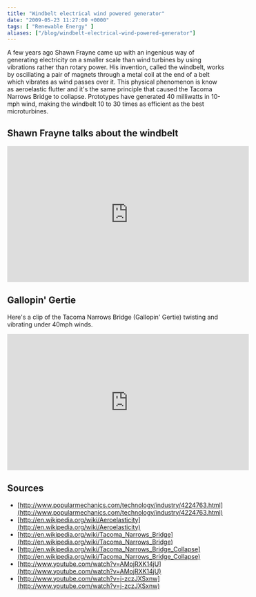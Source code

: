 ```yaml
---
title: "Windbelt electrical wind powered generator"
date: "2009-05-23 11:27:00 +0000"
tags: [ "Renewable Energy" ]
aliases: ["/blog/windbelt-electrical-wind-powered-generator"]
---
```

A few years ago Shawn Frayne came up with an ingenious way of generating electricity on a smaller scale than wind turbines by using vibrations rather than rotary power. His invention, called the windbelt, works by oscillating a pair of magnets through a metal coil at the end of a belt which vibrates as wind passes over it. This physical phenomenon is know as aeroelastic flutter and it's the same principle that caused the Tacoma Narrows Bridge to collapse. Prototypes have generated 40 milliwatts in 10-mph wind, making the windbelt 10 to 30 times as efficient as the best microturbines.

<!--more-->

## Shawn Frayne talks about the windbelt

<iframe width="560" height="315" src="https://www.youtube.com/embed/AMojRXK14jU" frameborder="0" allowfullscreen></iframe>

## Gallopin' Gertie

Here's a clip of the Tacoma Narrows Bridge (Gallopin' Gertie) twisting and vibrating under 40mph winds.

<iframe width="560" height="315" src="https://www.youtube.com/embed/j-zczJXSxnw" frameborder="0" allowfullscreen></iframe>

## Sources

* [http://www.popularmechanics.com/technology/industry/4224763.html](http://www.popularmechanics.com/technology/industry/4224763.html)
* [http://en.wikipedia.org/wiki/Aeroelasticity](http://en.wikipedia.org/wiki/Aeroelasticity)
* [http://en.wikipedia.org/wiki/Tacoma_Narrows_Bridge](http://en.wikipedia.org/wiki/Tacoma_Narrows_Bridge)
* [http://en.wikipedia.org/wiki/Tacoma_Narrows_Bridge_Collapse](http://en.wikipedia.org/wiki/Tacoma_Narrows_Bridge_Collapse)
* [http://www.youtube.com/watch?v=AMojRXK14jU](http://www.youtube.com/watch?v=AMojRXK14jU)
* [http://www.youtube.com/watch?v=j-zczJXSxnw](http://www.youtube.com/watch?v=j-zczJXSxnw)